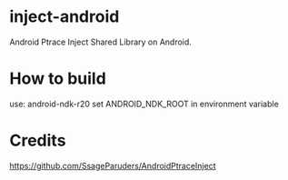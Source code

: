 # inject-android
Android Ptrace Inject Shared Library on Android.


# How to build
use: android-ndk-r20
set ANDROID_NDK_ROOT in environment variable

# Credits
https://github.com/SsageParuders/AndroidPtraceInject
